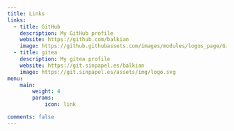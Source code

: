 ```yaml
---
title: Links
links:
  - title: GitHub
    description: My GitHub profile
    website: https://github.com/balkian
    image: https://github.githubassets.com/images/modules/logos_page/GitHub-Mark.png
  - title: gitea
    description: My gitea profile
    website: https://git.sinpapel.es/balkian
    image: https://git.sinpapel.es/assets/img/logo.svg
menu:
    main: 
        weight: 4
        params:
            icon: link

comments: false
---
```

